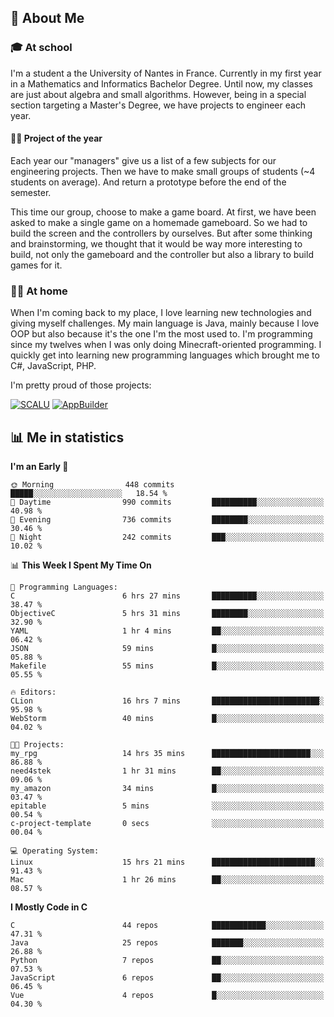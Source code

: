 ## 👀 About Me

### 🎓 At school

I'm a student a the University of Nantes in France. Currently in my first year in a Mathematics and Informatics Bachelor Degree. Until now, my classes are just about algebra and small algorithms. However, being in a special section targeting a Master's Degree, we have projects to engineer each year. 

#### 🔧🔬 Project of the year

Each year our "managers" give us a list of a few subjects for our engineering projects. Then we have to make small groups of students (~4 students on average). And return a prototype before the end of the semester.

This time our group, choose to make a game board. At first, we have been asked to make a single game on a homemade gameboard. So we had to build the screen and the controllers by ourselves. 
But after some thinking and brainstorming, we thought that it would be way more interesting to build, not only the gameboard and the controller but also a library to build games for it.

### 👨‍💻 At home

When I'm coming back to my place, I love learning new technologies and giving myself challenges. My main language is Java, mainly because I love OOP but also because it's the one I'm the most used to. I'm programming since my twelves when I was only doing Minecraft-oriented programming.  I quickly get into learning new programming languages which brought me to C#, JavaScript, PHP. 

I'm pretty proud of those projects:

[![SCALU](https://github-readme-stats.vercel.app/api/pin?username=renardfute&repo=SCALU)](https://github.com/renardfute/scalu)
[![AppBuilder](https://github-readme-stats.vercel.app/api/pin?username=pulsedev2&repo=AppBuilder)](https://github.com/pulsedev2/AppBuilder)

## 📊 Me in statistics
<!--START_SECTION:waka-->
**I'm an Early 🐤** 

```text
🌞 Morning                448 commits         █████░░░░░░░░░░░░░░░░░░░░   18.54 % 
🌆 Daytime                990 commits         ██████████░░░░░░░░░░░░░░░   40.98 % 
🌃 Evening                736 commits         ████████░░░░░░░░░░░░░░░░░   30.46 % 
🌙 Night                  242 commits         ███░░░░░░░░░░░░░░░░░░░░░░   10.02 % 
```


📊 **This Week I Spent My Time On** 

```text
💬 Programming Languages: 
C                        6 hrs 27 mins       ██████████░░░░░░░░░░░░░░░   38.47 % 
ObjectiveC               5 hrs 31 mins       ████████░░░░░░░░░░░░░░░░░   32.90 % 
YAML                     1 hr 4 mins         ██░░░░░░░░░░░░░░░░░░░░░░░   06.42 % 
JSON                     59 mins             █░░░░░░░░░░░░░░░░░░░░░░░░   05.88 % 
Makefile                 55 mins             █░░░░░░░░░░░░░░░░░░░░░░░░   05.55 % 

🔥 Editors: 
CLion                    16 hrs 7 mins       ████████████████████████░   95.98 % 
WebStorm                 40 mins             █░░░░░░░░░░░░░░░░░░░░░░░░   04.02 % 

🐱‍💻 Projects: 
my_rpg                   14 hrs 35 mins      ██████████████████████░░░   86.88 % 
need4stek                1 hr 31 mins        ██░░░░░░░░░░░░░░░░░░░░░░░   09.06 % 
my_amazon                34 mins             █░░░░░░░░░░░░░░░░░░░░░░░░   03.47 % 
epitable                 5 mins              ░░░░░░░░░░░░░░░░░░░░░░░░░   00.54 % 
c-project-template       0 secs              ░░░░░░░░░░░░░░░░░░░░░░░░░   00.04 % 

💻 Operating System: 
Linux                    15 hrs 21 mins      ███████████████████████░░   91.43 % 
Mac                      1 hr 26 mins        ██░░░░░░░░░░░░░░░░░░░░░░░   08.57 % 
```

**I Mostly Code in C** 

```text
C                        44 repos            ████████████░░░░░░░░░░░░░   47.31 % 
Java                     25 repos            ███████░░░░░░░░░░░░░░░░░░   26.88 % 
Python                   7 repos             ██░░░░░░░░░░░░░░░░░░░░░░░   07.53 % 
JavaScript               6 repos             ██░░░░░░░░░░░░░░░░░░░░░░░   06.45 % 
Vue                      4 repos             █░░░░░░░░░░░░░░░░░░░░░░░░   04.30 % 
```




<!--END_SECTION:waka-->
